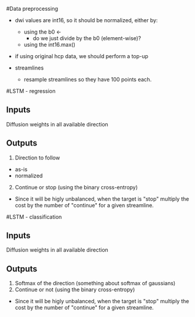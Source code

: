 #Data preprocessing
- dwi values are int16, so it should be normalized, either by:
  - using the b0 <-
    - do we just divide by the b0 (element-wise)?
  - using the int16.max()

- if using original hcp data, we should perform a top-up

- streamlines
  - resample streamlines so they have 100 points each.


#LSTM - regression

## Inputs
Diffusion weights in all available direction

## Outputs
1. Direction to follow
  - as-is
  - normalized
2. Continue or stop (using the binary cross-entropy)
  - Since it will be higly unbalanced, when the target is "stop" multiply the cost by the number of "continue" for a given streamline.


#LSTM - classification

## Inputs
Diffusion weights in all available direction

## Outputs
1. Softmax of the direction (something about softmax of gaussians)
2. Continue or not (using the binary cross-entropy)
  - Since it will be higly unbalanced, when the target is "stop" multiply the cost by the number of "continue" for a given streamline.